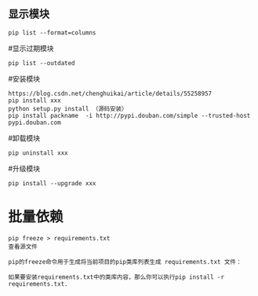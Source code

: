 ## 显示模块

	pip list --format=columns

#显示过期模块

	pip list --outdated

#安装模块

	https://blog.csdn.net/chenghuikai/article/details/55258957
	pip install xxx
	python setup.py install （源码安装）
	pip install packname  -i http://pypi.douban.com/simple --trusted-host pypi.douban.com

#卸载模块

	pip uninstall xxx

#升级模块

	pip install --upgrade xxx


# 批量依赖

    pip freeze > requirements.txt
    查看源文件
    
    pip的freeze命令用于生成将当前项目的pip类库列表生成 requirements.txt 文件：
    
    如果要安装requirements.txt中的类库内容，那么你可以执行pip install -r requirements.txt.


